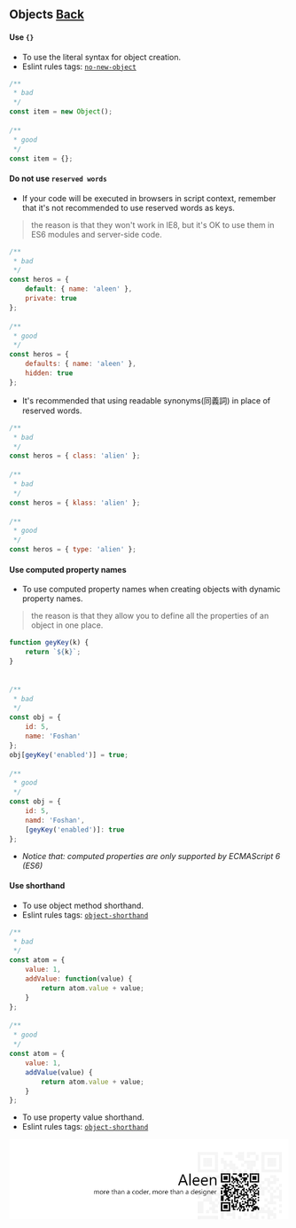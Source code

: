 ## Objects [**Back**](./../README.md)

#### Use `{}`

- To use the literal syntax for object creation.
- Eslint rules tags: [`no-new-object`](http://eslint.org/docs/rules/no-new-object.html)

```js
/**
 * bad
 */
const item = new Object();

/**
 * good
 */
const item = {};
```

#### Do not use `reserved words`
- If your code will be executed in browsers in script context, remember that it's not recommended to use reserved words as keys.

> the reason is that they won't work in IE8, but it's OK to use them in ES6 modules and server-side code.

```js
/**
 * bad
 */
const heros = {
    default: { name: 'aleen' },
    private: true
};

/**
 * good
 */
const heros = {
    defaults: { name: 'aleen' },
    hidden: true
};
```

- It's recommended that using readable synonyms(同義詞) in place of reserved words.

```js
/**
 * bad
 */
const heros = { class: 'alien' };

/**
 * bad
 */
const heros = { klass: 'alien' };

/**
 * good
 */
const heros = { type: 'alien' };
```

#### Use computed property names

- To use computed property names when creating objects with dynamic property names.

> the reason is that they allow you to define all the properties of an object in one place.

```js
function geyKey(k) {
    return `${k}`;
}


/**
 * bad
 */
const obj = {
    id: 5,
    name: 'Foshan'
};
obj[geyKey('enabled')] = true;

/**
 * good
 */
const obj = {
    id: 5,
    namd: 'Foshan',
    [geyKey('enabled')]: true
};
```

- *Notice that: computed properties are only supported by ECMAScript 6 (ES6)*

#### Use shorthand

- To use object method shorthand.
- Eslint rules tags: [`object-shorthand`](http://eslint.org/docs/rules/object-shorthand.html)

```js
/**
 * bad
 */
const atom = {
    value: 1,
    addValue: function(value) {
        return atom.value + value;
    }
};

/**
 * good
 */
const atom = {
    value: 1,
    addValue(value) {
        return atom.value + value;
    }
};
```

- To use property value shorthand.
- Eslint rules tags: [`object-shorthand`](http://eslint.org/docs/rules/object-shorthand.html)

<a href="http://aleen42.github.io/" target="_blank" ><img src="./../pic/tail.gif"></a>